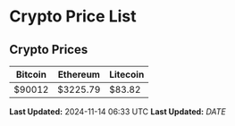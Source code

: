 # Crypto Price List

## Crypto Prices
| Bitcoin | Ethereum | Litecoin |
| ------- | -------- | -------- |
| $90012 | $3225.79 | $83.82 |
**Last Updated:** 2024-11-14 06:33 UTC
**Last Updated:** $DATE$
